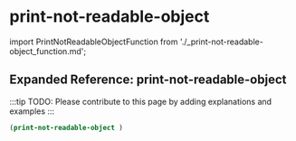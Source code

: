 # print-not-readable-object

import PrintNotReadableObjectFunction from './_print-not-readable-object_function.md';

<PrintNotReadableObjectFunction />

## Expanded Reference: print-not-readable-object

:::tip
TODO: Please contribute to this page by adding explanations and examples
:::

```lisp
(print-not-readable-object )
```

